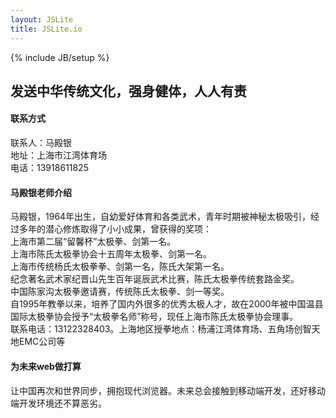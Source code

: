 ```yaml
---
layout: JSLite
title: JSLite.io
---
```

{% include JB/setup %}

<div class="header wp">
  <!--<h1>江湾太极 <a href="#"></a></h1>-->
  <h2>发送中华传统文化，强身健体，人人有责</h2>
</div>
<!-- <div class="menu wp">
  <ul class="wp">
    <li><a href="https://github.com/jaywcjlove/JSLite"><i class="icon_github"></i>Github</a></li>
    <li><a href="https://github.com/jaywcjlove/JSLite/archive/master.zip"><i class="icon_download"></i>Download Zip</a></li>
    <li><a href="javascript:void(0)"><i class="icon_bubbles"></i>地址：上海市江湾体育场</a></li>
    <li><a href="javascript:void(0)"><i class="icon_bubbles"></i>联系人：马殿银</a></li>
    <li><a href="http://blog.sina.com.cn/u/1962138787"><i class="icon_weibo"></i>新浪博客</a></li>
    <li class="r"><a href="/JSLite/doc/">JSLite文档</a></li>
  </ul>
</div> -->

<div class="info wp w">
  <div class="sps">
      <h4><i class="icon_wallet"></i>联系方式</h4>
      <p>联系人：马殿银 <br>地址：上海市江湾体育场<br> 电话：13918611825</p>
    </div>
  <div class="sps">
      <h4><i class="icon_rocket"></i>马殿银老师介绍</h4>
      <p>马殿银，1964年出生，自幼爱好体育和各类武术，青年时期被神秘太极吸引，经过多年的潜心修炼取得了小小成果，曾获得的奖项：
<br>上海市第二届“留馨杯”太极拳、剑第一名。
<br>上海市陈氏太极拳协会十五周年太极拳、剑第一名。
<br>上海市传统杨氏太极拳拳、剑第一名，陈氏大架第一名。
<br>纪念著名武术家纪晋山先生百年诞辰武术比赛，陈氏太极拳传统套路金奖。
<br>中国陈家沟太极拳邀请赛，传统陈氏太极拳、剑一等奖。
<br>自1995年教拳以来，培养了国内外很多的优秀太极人才，故在2000年被中国温县国际太极拳协会授予“太极拳名师”称号，现任上海市陈氏太极拳协会理事。
<br>联系电话：13122328403。上海地区授拳地点：杨浦江湾体育场、五角场创智天地EMC公司等</p>
    </div>
  <div class="sps">
      <h4><i class="icon_lab"></i>为未来web做打算</h4>
      <p>让中国再次和世界同步，拥抱现代浏览器。未来总会接触到移动端开发，还好移动端开发环境还不算恶劣。</p>
    </div>
  <div class="cl"></div>
</div>


